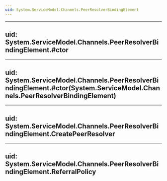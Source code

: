 ```yaml
---
uid: System.ServiceModel.Channels.PeerResolverBindingElement
---
```


---
uid: System.ServiceModel.Channels.PeerResolverBindingElement.#ctor
---

---
uid: System.ServiceModel.Channels.PeerResolverBindingElement.#ctor(System.ServiceModel.Channels.PeerResolverBindingElement)
---

---
uid: System.ServiceModel.Channels.PeerResolverBindingElement.CreatePeerResolver
---

---
uid: System.ServiceModel.Channels.PeerResolverBindingElement.ReferralPolicy
---
